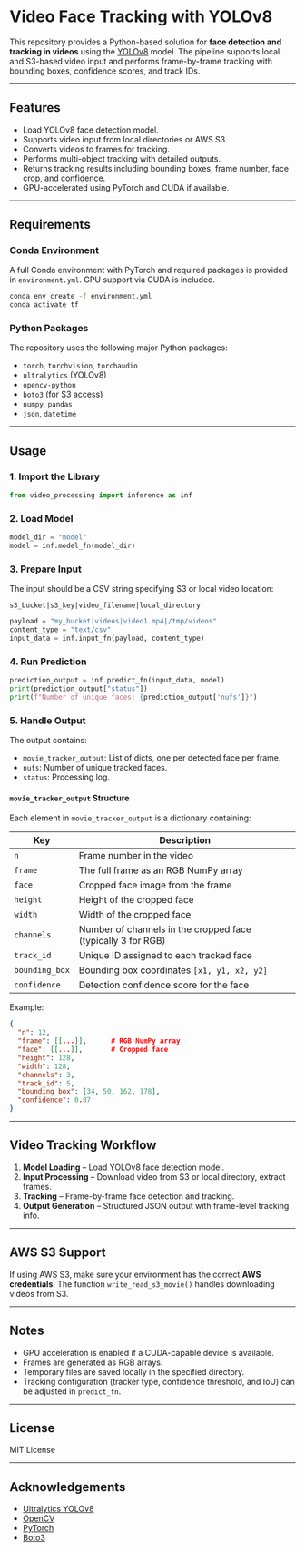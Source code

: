 # Video Face Tracking with YOLOv8

This repository provides a Python-based solution for **face detection and tracking in videos** using the [YOLOv8](https://ultralytics.com/) model. The pipeline supports local and S3-based video input and performs frame-by-frame tracking with bounding boxes, confidence scores, and track IDs.

---

## Features

- Load YOLOv8 face detection model.
- Supports video input from local directories or AWS S3.
- Converts videos to frames for tracking.
- Performs multi-object tracking with detailed outputs.
- Returns tracking results including bounding boxes, frame number, face crop, and confidence.
- GPU-accelerated using PyTorch and CUDA if available.

---

## Requirements

### Conda Environment

A full Conda environment with PyTorch and required packages is provided in `environment.yml`. GPU support via CUDA is included.

```bash
conda env create -f environment.yml
conda activate tf
```

### Python Packages

The repository uses the following major Python packages:

- `torch`, `torchvision`, `torchaudio`
- `ultralytics` (YOLOv8)
- `opencv-python`
- `boto3` (for S3 access)
- `numpy`, `pandas`
- `json`, `datetime`

---

## Usage

### 1. Import the Library

```python
from video_processing import inference as inf
```

### 2. Load Model

```python
model_dir = "model"
model = inf.model_fn(model_dir)
```

### 3. Prepare Input

The input should be a CSV string specifying S3 or local video location:

```
s3_bucket|s3_key|video_filename|local_directory
```

```python
payload = "my_bucket|videos|video1.mp4|/tmp/videos"
content_type = "text/csv"
input_data = inf.input_fn(payload, content_type)
```

### 4. Run Prediction

```python
prediction_output = inf.predict_fn(input_data, model)
print(prediction_output["status"])
print(f"Number of unique faces: {prediction_output['nufs']}")
```

### 5. Handle Output

The output contains:

- `movie_tracker_output`: List of dicts, one per detected face per frame.
- `nufs`: Number of unique tracked faces.
- `status`: Processing log.

#### `movie_tracker_output` Structure

Each element in `movie_tracker_output` is a dictionary containing:

| Key            | Description                                                                 |
|----------------|-----------------------------------------------------------------------------|
| `n`            | Frame number in the video                                                   |
| `frame`        | The full frame as an RGB NumPy array                                        |
| `face`         | Cropped face image from the frame                                           |
| `height`       | Height of the cropped face                                                  |
| `width`        | Width of the cropped face                                                   |
| `channels`     | Number of channels in the cropped face (typically 3 for RGB)               |
| `track_id`     | Unique ID assigned to each tracked face                                     |
| `bounding_box` | Bounding box coordinates `[x1, y1, x2, y2]`                                 |
| `confidence`   | Detection confidence score for the face                                     |

Example:

```json
{
  "n": 12,
  "frame": [[...]],      # RGB NumPy array
  "face": [[...]],       # Cropped face
  "height": 128,
  "width": 128,
  "channels": 3,
  "track_id": 5,
  "bounding_box": [34, 50, 162, 178],
  "confidence": 0.87
}
```

---

## Video Tracking Workflow

1. **Model Loading** – Load YOLOv8 face detection model.
2. **Input Processing** – Download video from S3 or local directory, extract frames.
3. **Tracking** – Frame-by-frame face detection and tracking.
4. **Output Generation** – Structured JSON output with frame-level tracking info.

---

## AWS S3 Support

If using AWS S3, make sure your environment has the correct **AWS credentials**. The function `write_read_s3_movie()` handles downloading videos from S3.

---

## Notes

- GPU acceleration is enabled if a CUDA-capable device is available.
- Frames are generated as RGB arrays.
- Temporary files are saved locally in the specified directory.
- Tracking configuration (tracker type, confidence threshold, and IoU) can be adjusted in `predict_fn`.

---

## License

MIT License

---

## Acknowledgements

- [Ultralytics YOLOv8](https://github.com/ultralytics/ultralytics)
- [OpenCV](https://opencv.org/)
- [PyTorch](https://pytorch.org/)
- [Boto3](https://boto3.amazonaws.com/)

